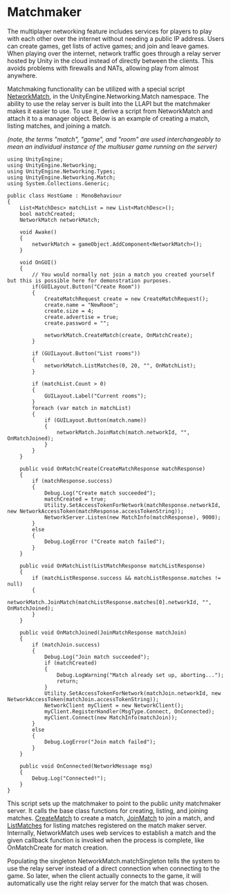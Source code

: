 
Matchmaker
===========

The multiplayer networking feature includes services for players to play with each other over the internet without needing a public IP address. Users can create games, get lists of active games; and join and leave games. When playing over the internet, network traffic goes through a relay server hosted by Unity in the cloud instead of directly between the clients. This avoids problems with firewalls and NATs, allowing play from almost anywhere.

Matchmaking functionality can be utilized with a special script [NetworkMatch](ScriptRef:Networking.Match.NetworkMatch.html), in the UnityEngine.Networking.Match namespace. The ability to use the relay server is built into the LLAPI but the matchmaker makes it easier to use. To use it, derive a  script from NetworkMatch and attach it to a manager object. Below is an example of creating a match, listing matches, and joining a match.

*(note, the terms "match", "game", and "room" are used interchangeably to mean an individual instance of the multiuser game running on the server)*

````
using UnityEngine;
using UnityEngine.Networking;
using UnityEngine.Networking.Types;
using UnityEngine.Networking.Match;
using System.Collections.Generic;

public class HostGame : MonoBehaviour
{
	List<MatchDesc> matchList = new List<MatchDesc>();
	bool matchCreated;
	NetworkMatch networkMatch;

	void Awake()
	{
		networkMatch = gameObject.AddComponent<NetworkMatch>();
	}

	void OnGUI()
	{
		// You would normally not join a match you created yourself but this is possible here for demonstration purposes.
		if(GUILayout.Button("Create Room"))
		{
			CreateMatchRequest create = new CreateMatchRequest();
			create.name = "NewRoom";
			create.size = 4;
			create.advertise = true;
			create.password = "";

			networkMatch.CreateMatch(create, OnMatchCreate);
		}

		if (GUILayout.Button("List rooms"))
		{
			networkMatch.ListMatches(0, 20, "", OnMatchList);
		}

		if (matchList.Count > 0)
		{
			GUILayout.Label("Current rooms");
		}
		foreach (var match in matchList)
		{
			if (GUILayout.Button(match.name))
			{
				networkMatch.JoinMatch(match.networkId, "", OnMatchJoined);
			}
		}
	}

	public void OnMatchCreate(CreateMatchResponse matchResponse)
	{
		if (matchResponse.success)
		{
			Debug.Log("Create match succeeded");
			matchCreated = true;
			Utility.SetAccessTokenForNetwork(matchResponse.networkId, new NetworkAccessToken(matchResponse.accessTokenString));
			NetworkServer.Listen(new MatchInfo(matchResponse), 9000);
		}
		else
		{
			Debug.LogError ("Create match failed");
		}
	}

	public void OnMatchList(ListMatchResponse matchListResponse)
	{
		if (matchListResponse.success && matchListResponse.matches != null)
		{
			networkMatch.JoinMatch(matchListResponse.matches[0].networkId, "", OnMatchJoined);
		}
	}

	public void OnMatchJoined(JoinMatchResponse matchJoin)
	{
		if (matchJoin.success)
		{
			Debug.Log("Join match succeeded");
			if (matchCreated)
			{
				Debug.LogWarning("Match already set up, aborting...");
				return;
			}
			Utility.SetAccessTokenForNetwork(matchJoin.networkId, new NetworkAccessToken(matchJoin.accessTokenString));
			NetworkClient myClient = new NetworkClient();
			myClient.RegisterHandler(MsgType.Connect, OnConnected);
			myClient.Connect(new MatchInfo(matchJoin));
		}
		else
		{
			Debug.LogError("Join match failed");
		}
	}

	public void OnConnected(NetworkMessage msg)
	{
		Debug.Log("Connected!");
	}
}
````

This script sets up the matchmaker to point to the public unity matchmaker server. It calls the base class functions for creating, listing, and joining matches. [CreateMatch](ScriptRef:Networking.Match.NetworkMatch.CreateMatch.html) to create a match, [JoinMatch](ScriptRef:Networking.Match.NetworkMatch.JoinMatch.html) to join a match, and [ListMatches](ScriptRef:Networking.Match.NetworkMatch.ListMatches.html) for listing matches registered on the match maker server. Internally, NetworkMatch uses web services to establish a match and the given callback function is invoked when the process is complete, like OnMatchCreate for match creation.

Populating the singleton NetworkMatch.matchSingleton tells the system to use the relay server instead of a direct connection when connecting to the game. So later, when the client actually connects to the game, it will automatically use the right relay server for the match that was chosen.